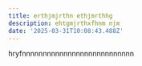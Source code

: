 ```yaml
---
title: erthjmjrthn ethjmrthhg
description: ehtgmjrthxfhnm njm
date: '2025-03-31T10:08:43.488Z'
---
```

hryfnnnnnnnnnnnnnnnnnnnnnnnnnnn
